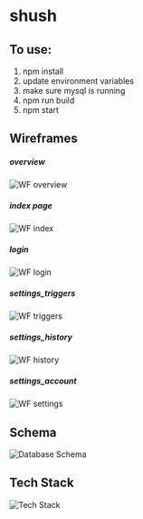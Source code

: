 # shush

## To use:
1) npm install
2) update environment variables
3) make sure mysql is running 
4) npm run build
5) npm start

## Wireframes
##### overview
![WF overview](https://i.imgur.com/u9ZJWuO.png)
##### index page
![WF index](https://i.imgur.com/6t7fSis.png)
##### login
![WF login](https://i.imgur.com/WySEGDy.png)
##### settings_triggers
![WF triggers](https://i.imgur.com/95G8oKV.png)
##### settings_history
![WF history](https://i.imgur.com/Qi5biom.png)
##### settings_account
![WF settings](https://i.imgur.com/xRmJ2gJ.png)

## Schema
![Database Schema](https://i.imgur.com/2c6Y2kB.png)

## Tech Stack
![Tech Stack](https://i.imgur.com/1zo6rXE.png)
